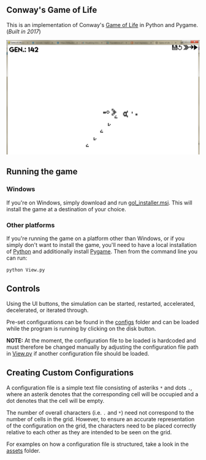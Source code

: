 ## Conway's Game of Life

This is an implementation of Conway's [Game of Life](https://en.wikipedia.org/wiki/Conway%27s_Game_of_Life) in Python and Pygame. (*Built in 2017*)

![alt text](GOL_Sample.png "Screenshot of Life featuring a 'Glider Gun'")


## Running the game
### Windows
If you're on Windows, simply download and run [gol_installer.msi](./gol_installer.msi). This will install the game at a destination of your choice.

### Other platforms
If you're running the game on a platform other than Windows, or if you simply don't want to install the game, you'll need to have a local installation of [Python](https://www.python.org/downloads/) and additionally install [Pygame](https://www.pygame.org/wiki/GettingStarted#Pygame%20Installation). Then from the command line you can run:
```
python View.py
```
## Controls
Using the UI buttons, the simulation can be started, restarted, accelerated, decelerated, or iterated through.

Pre-set configurations can be found in the [configs](./configs) folder and can be loaded while the program is running by clicking on the disk button.

**NOTE:** At the moment, the configuration file to be loaded is hardcoded and must therefore be changed manually by adjusting the configuration file path in [View.py](./View.py) if another configuration file should be loaded. 


## Creating Custom Configurations

A configuration file is a simple text file consisting of asteriks `*` and dots `.`, where an asterik denotes that the corresponding cell will
be occupied and a dot denotes that the cell will be empty. 

The number of overall characters (i.e. `.` and `*`) need not correspond 
to the number of cells in the grid. However, to ensure an accurate representation of the configuration on the grid, the characters need to be
placed correctly relative to each other as they are intended to be seen on the grid.

For examples on how a configuration file is structured, take a look in the [assets](./assets) folder.
